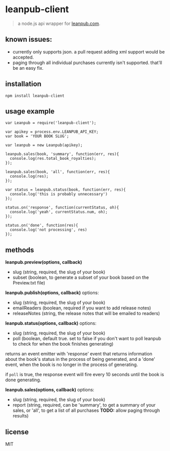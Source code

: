 # leanpub-client
> a node.js api wrapper for [leanpub.com](http://leanpub.com).

## known issues:
- currently only supports json. a pull request adding xml support would be accepted.
- paging through all individual purchases currently isn't supported. that'll be an easy fix.

## installation

```
npm install leanpub-client
```

## usage example

```
var Leanpub = require('leanpub-client');

var apikey = process.env.LEANPUB_API_KEY;
var book = 'YOUR BOOK SLUG';

var leanpub = new Leanpub(apikey);

leanpub.sales(book, 'summary', function(err, res){
  console.log(res.total_book_royalties);
});

leanpub.sales(book, 'all', function(err, res){
  console.log(res);
});

var status = leanpub.status(book, function(err, res){
  console.log('this is probably unnecessary')
});

status.on('response', function(currentStatus, oh){
  console.log('yeah', currentStatus.num, oh);
});

status.on('done', function(res){
  console.log('not processing', res)
});
```

## methods

**leanpub.preview(options, callback)**
- slug (string, required, the slug of your book)
- subset (boolean, to generate a subset of your book based on the Preview.txt file)

**leanpub.publish(options, callback)**
options:
- slug (string, required, the slug of your book)
- emailReaders (boolean, required if you want to add release notes)
- releaseNotes (string, the release notes that will be emailed to readers)

**leanpub.status(options, callback)**
options:
- slug (string, required, the slug of your book)
- poll (boolean, default true. set to false if you don't want to poll leanpub to check for when the book finishes generating)

returns an event emitter with 'response' event that returns information about the book's status in the process of being generated, and a 'done' event, when the book is no longer in the process of generating.

if `poll` is true, the response event will fire every 10 seconds until the book is done generating.

**leanpub.sales(options, callback)**
options:
- slug (string, required, the slug of your book)
- report (string, required, can be 'summary', to get a summary of your sales, or 'all', to get a list of all purchases **TODO:** allow paging through results)

## license
MIT